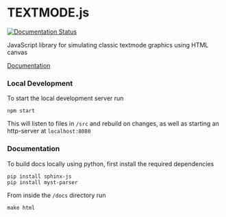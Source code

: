 # TEXTMODE.js
[![Documentation Status](https://readthedocs.org/projects/textmodejs/badge/?version=latest)](https://textmodejs.readthedocs.io/en/latest/?badge=latest)

JavaScript library for simulating classic textmode graphics using HTML canvas

[Documentation](https://textmodejs.readthedocs.io/en/latest/)

### Local Development

To start the local development server run
```
npm start
```

This will listen to files in `/src` and rebuild on changes, as well as starting an http-server at `localhost:8080`

### Documentation

To build docs locally using python, first install the required dependencies
```
pip install sphinx-js
pip install myst-parser
```

From inside the `/docs` directory run
```
make html
```
